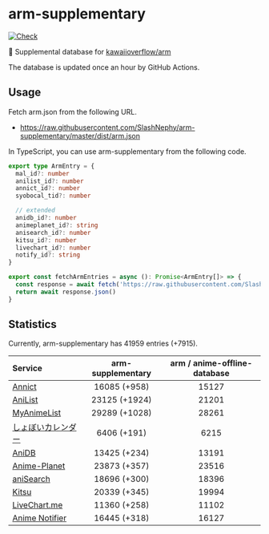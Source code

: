# arm-supplementary

[![Check](https://github.com/SlashNephy/arm-supplementary/actions/workflows/check-node.yml/badge.svg)](https://github.com/SlashNephy/arm-supplementary/actions/workflows/check-node.yml)

💊 Supplemental database for [kawaiioverflow/arm](https://github.com/kawaiioverflow/arm)

The database is updated once an hour by GitHub Actions.

## Usage

Fetch arm.json from the following URL.

- https://raw.githubusercontent.com/SlashNephy/arm-supplementary/master/dist/arm.json

In TypeScript, you can use arm-supplementary from the following code.

```TypeScript
export type ArmEntry = {
  mal_id?: number
  anilist_id?: number
  annict_id?: number
  syobocal_tid?: number

  // extended
  anidb_id?: number
  animeplanet_id?: string
  anisearch_id?: number
  kitsu_id?: number
  livechart_id?: number
  notify_id?: string
}

export const fetchArmEntries = async (): Promise<ArmEntry[]> => {
  const response = await fetch('https://raw.githubusercontent.com/SlashNephy/arm-supplementary/master/dist/arm.json')
  return await response.json()
}
```

## Statistics

Currently, arm-supplementary has 41959 entries (+7915).

| Service                                     | arm-supplementary | arm / anime-offline-database |
| :------------------------------------------ | :---------------: | :--------------------------: |
| [Annict](https://annict.com)                |   16085 (+958)    |            15127             |
| [AniList](https://anilist.co)               |   23125 (+1924)   |            21201             |
| [MyAnimeList](https://myanimelist.net)      |   29289 (+1028)   |            28261             |
| [しょぼいカレンダー](https://cal.syoboi.jp) |    6406 (+191)    |             6215             |
| [AniDB](https://anidb.net)                  |   13425 (+234)    |            13191             |
| [Anime-Planet](https://anime-planet.com)    |   23873 (+357)    |            23516             |
| [aniSearch](https://anisearch.com)          |   18696 (+300)    |            18396             |
| [Kitsu](https://kitsu.io)                   |   20339 (+345)    |            19994             |
| [LiveChart.me](https://livechart.me)        |   11360 (+258)    |            11102             |
| [Anime Notifier](https://notify.moe)        |   16445 (+318)    |            16127             |
